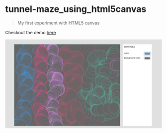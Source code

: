 # tunnel-maze_using_html5canvas
> My first experiment with HTML5 canvas

Checkout the demo <a href="https://subhban01.github.io/tunnel-maze_canvas/">here</a>

![alt text](./canvas.png)